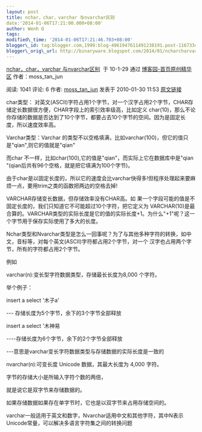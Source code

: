 ```yaml
--- 
layout: post 
title: nchar，char，varchar 与nvarchar区别 
date:'2014-01-06T17:21:00.000+08:00' 
author: Wenh Q
tags:
modified\_time: '2014-01-06T17:21:46.703+08:00' 
blogger\_id: tag:blogger.com,1999:blog-4961947611491238191.post-1167334926380033006
blogger\_orig\_url: http://binaryware.blogspot.com/2014/01/ncharcharvarchar-nvarchar.html
--- 
```

[nchar，char，varchar
与nvarchar区别](http://www.cnblogs.com/moss_tan_jun/archive/2010/01/30/1659741.html)  于
10-1-29 通过 [博客园-首页原创精华区](http://www.cnblogs.com/)
作者：moss\_tan\_jun



阅读: 1041 评论: 6 作者:
[moss\_tan\_jun](http://www.cnblogs.com/moss_tan_jun/) 发表于 2010-01-30
11:53
[原文链接](http://www.cnblogs.com/moss_tan_jun/archive/2010/01/30/1659741.html)



char类型：
对英文(ASCII)字符占用1个字节，对一个汉字占用2个字节，CHAR存储定长数据很方便，CHAR字段上的索引效率级高，比如定义
char(10)，那么不论你存储的数据是否达到了10个字节，都要占去10个字节的空间。因为是固定长度，所以速度效率高。



Varchar类型：Varchar
的类型不以空格填满，比如varchar(100)，但它的值只是"qian",则它的值就是"qian"

而char 不一样，比如char(100),它的值是"qian"，而实际上它在数据库中是"qian
"(qian后共有96个空格，就是把它填满为100个字节)。



由于char是以固定长度的，所以它的速度会比varchar快得多!但程序处理起来要麻烦一点，要用trim之类的函数把两边的空格去掉!



VARCHAR存储变长数据，但存储效率没有CHAR高。如
果一个字段可能的值是不固定长度的，我们只知道它不可能超过10个字符，把它定义为
VARCHAR(10)是最合算的。VARCHAR类型的实际长度是它的值的实际长度+1。为什么"+1"呢？这一个字节用于保存实际使用了多大的长度。



Nchar类型和Nvarchar类型是怎么一回事呢？为了与其他多种字符的转换，如中文，音标等，对每个英文(ASCII)字符都占用2个字节，对一个
汉字也占用两个字节，所有的字符都占用2个字节。



例如





varchar(n):变长型字符数据类型，存储最长长度为8,000 个字符。



举个例子：

insert a select '木子a'

--- 存储长度为5个字节，余下的3个字节全部释放

insert a select '木神易

----存储长度为6个字节，余下的2个字节全部释放

---意思是varchar变长字符数据类型与存储数据的实际长度是一致的



nvarchar(n):可变长度 Unicode 数据，其最大长度为 4,000 字符。

字节的存储大小是所输入字符个数的两倍，

就是说它是双字节来存储数据的。

如果存储数据如果存在单字节时，它也是以双字节来占用存储空间的。



varchar一般适用于英文和数字，Nvarchar适用中文和其他字符，其中N表示Unicode常量，可以解决多语言字符集之间的转换问题


